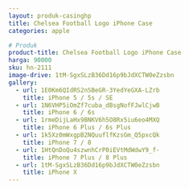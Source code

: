 ```yaml
---
layout: produk-casinghp
title: Chelsea Football Logo iPhone Case
categories: apple

# Produk
product-title: Chelsea Football Logo iPhone Case
harga: 90000
sku: hn-2111
image-drive: 1tM-SgxSLzB36Dd16p9bJdXCTW0eZzsbn
gallery:
  - url: 1E0Km6QIdRS2nSBeGR-3YedYeGXA-LZrb
    title: iPhone 5 / 5s / SE
  - url: 1N6VHP5iOmZf7cuba_dBsgNofFJwlCjwB
    title: iPhone 6 / 6s
  - url: 1rmeDijLaHx9BNKV6h5O8Rx5iu6eo4MXQ
    title: iPhone 6 Plus / 6s Plus
  - url: 1k5Xz0mWxgpB2NQuuflfKzsGm_Q5pxcQk
    title: iPhone 7 / 8
  - url: 1HtQnDoQu4szwnhCrP0iEVtMdWdwY9_f-
    title: iPhone 7 Plus / 8 Plus
  - url: 1tM-SgxSLzB36Dd16p9bJdXCTW0eZzsbn
    title: iPhone X
---
```

